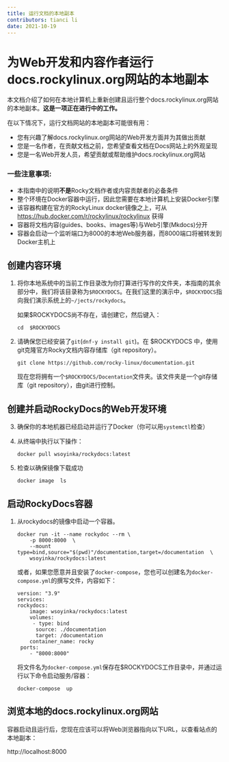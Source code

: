 ```yaml
---
title: 运行文档的本地副本
contributors: tianci li
date: 2021-10-19
---
```


# 为Web开发和内容作者运行docs.rockylinux.org网站的本地副本

本文档介绍了如何在本地计算机上重新创建且运行整个docs.rockylinux.org网站的本地副本。**这是一项正在进行中的工作。**

在以下情况下，运行文档网站的本地副本可能很有用：

* 您有兴趣了解docs.rockylinux.org网站的Web开发方面并为其做出贡献
* 您是一名作者，在贡献文档之前，您希望查看文档在Docs网站上的外观呈现
* 您是一名Web开发人员，希望贡献或帮助维护docs.rockylinux.org网站


### 一些注意事项:

* 本指南中的说明**不是**Rocky文档作者或内容贡献者的必备条件
* 整个环境在Docker容器中运行，因此您需要在本地计算机上安装Docker引擎
* 该容器构建在官方的RockyLinux docker镜像之上，可从 https://hub.docker.com/r/rockylinux/rockylinux 获得
* 容器将文档内容(guides、books、images等)与Web引擎(Mkdocs)分开
* 容器会启动一个监听端口为8000的本地Web服务器，而8000端口将被转发到Docker主机上


## 创建内容环境

1. 将你本地系统中的当前工作目录改为你打算进行写作的文件夹，本指南的其余部分中，我们将该目录称为`$ROCKYDOCS`。在我们这里的演示中，`$ROCKYDOCS`指向我们演示系统上的`~/jects/rockydocs`。

    如果$ROCKYDOCS尚不存在，请创建它，然后键入：

    ```
    cd  $ROCKYDOCS
    ```

2. 请确保您已经安装了`git`(`dnf-y install git`)。在 $ROCKYDOCS 中，使用git克隆官方Rocky文档内容存储库（git repository）。
    ```
    git clone https://github.com/rocky-linux/documentation.git
    ```

    现在您将拥有一个`$ROCKYDOCS/Docentation`文件夹。该文件夹是一个git存储库（git repository），由git进行控制。


## 创建并启动RockyDocs的Web开发环境

3.  确保你的本地机器已经启动并运行了Docker（你可以用`systemctl`检查）

4. 从终端中执行以下操作：

    ```
    docker pull wsoyinka/rockydocs:latest
    ```

5. 检查以确保镜像下载成功

    ```
    docker image  ls
    ```

## 启动RockyDocs容器

1. 从rockydocs的镜像中启动一个容器。

    ```
    docker run -it --name rockydoc --rm \
        -p 8000:8000  \
        --mount type=bind,source="$(pwd)"/documentation,target=/documentation  \
        wsoyinka/rockydocs:latest

    ```


    或者，如果您愿意并且安装了`docker-compose`，您也可以创建名为`docker-compose.yml`的撰写文件，内容如下：

    ```
    version: "3.9"
    services:
    rockydocs:
        image: wsoyinka/rockydocs:latest
        volumes:
         - type: bind
          source: ./documentation
          target: /documentation
        container_name: rocky
     ports:
        - "8000:8000"

    ```

    将文件名为`docker-compose.yml`保存在$ROCKYDOCS工作目录中，并通过运行以下命令启动服务/容器：

    ```
    docker-compose  up
    ```


## 浏览本地的docs.rockylinux.org网站

容器启动且运行后，您现在应该可以将Web浏览器指向以下URL，以查看站点的本地副本：

http://localhost:8000
